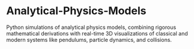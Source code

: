 # Analytical-Physics-Models
Python simulations of analytical physics models, combining rigorous mathematical derivations with real-time 3D visualizations of classical and modern systems like pendulums, particle dynamics, and collisions.
